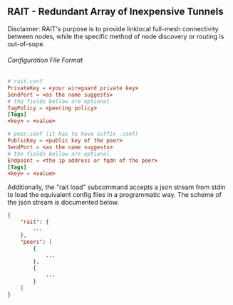 ## RAIT - Redundant Array of Inexpensive Tunnels

Disclaimer: RAIT's purpose is to provide linklocal full-mesh connectivity between nodes, while the specific method of node discovery or routing is out-of-sope.

###### Configuration File Format

```toml
# rait.conf
PrivateKey = <your wireguard private key>
SendPort = <as the name suggests>
# the fields bellow are optional
TagPolicy = <peering policy>
[Tags]
<key> = <value>

# peer.conf (it has to have suffix .conf)
PublicKey = <public key of the peer>
SendPort = <as the name suggests>
# the fields bellow are optional
Endpoint = <the ip address or fqdn of the peer>
[Tags]
<key> = <value>
```

Additionally, the "rait load" subcommand accepts a json stream from stdin to load the equivalent config files in a programmatic way. The scheme of the json stream is documented below.

```json
{
    "rait": {
        ...
    },
    "peers": [
        {
            ...
        },
        {
            ...
        }
    ]
}
```

